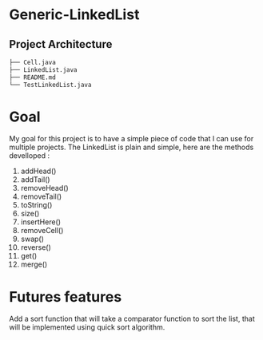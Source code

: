 # Generic-LinkedList

## Project Architecture 

```sh
├── Cell.java
├── LinkedList.java
├── README.md
└── TestLinkedList.java
```

# Goal

My goal for this project is to have a simple piece of code that I can use for multiple projects. 
The LinkedList is plain and simple, here are the methods develloped : 
1. addHead()
2. addTail()
3. removeHead()
4. removeTail()
5. toString()
6. size()
7. insertHere()
8. removeCell()
9. swap()
10. reverse()
11. get()
12. merge()


# Futures features

Add a sort function that will take a comparator function to sort the list, that will be implemented using quick sort algorithm.

